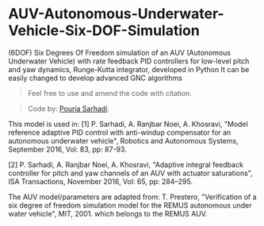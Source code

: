 # AUV-Autonomous-Underwater-Vehicle-Six-DOF-Simulation
(6DOF) Six Degrees Of Freedom simulation of an AUV (Autonomous Underwater Vehicle) with rate feedback PID controllers for low-level pitch and yaw dynamics, 
Runge-Kutta integrator, developed in Python
It can be easily changed to develop advanced GNC algorithms

> Feel free to use and amend the code with citation.

> Code by: [Pouria Sarhadi](https://go.herts.ac.uk/pouria-sarhadi).

This model is used in:
[1]  P. Sarhadi, A. Ranjbar Noei, A. Khosravi, "Model reference adaptive PID control with anti-windup compensator for an autonomous underwater vehicle", Robotics and Autonomous Systems, September 2016, Vol: 83, pp: 87-93.

[2] P. Sarhadi, A. Ranjbar Noei, A. Khosravi, "Adaptive integral feedback controller for pitch and yaw channels of an AUV with actuator saturations", ISA Transactions, November 2016, Vol: 65, pp: 284–295.  

The AUV model/parameters are adapted from:
T. Prestero, "Verification of a six degree of freedom simulation model for the REMUS autonomous under water vehicle", MIT, 2001.
which belongs to the REMUS AUV.
